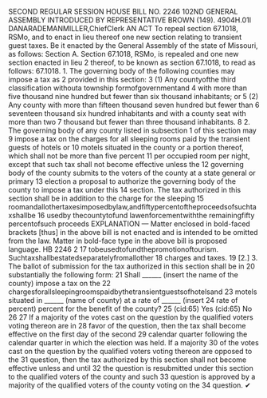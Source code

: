 SECOND REGULAR SESSION
HOUSE BILL NO. 2246
102ND GENERAL ASSEMBLY
INTRODUCED BY REPRESENTATIVE BROWN (149).
4904H.01I DANARADEMANMILLER,ChiefClerk
AN ACT
To repeal section 67.1018, RSMo, and to enact in lieu thereof one new section relating to
transient guest taxes.
Be it enacted by the General Assembly of the state of Missouri, as follows:
Section A. Section 67.1018, RSMo, is repealed and one new section enacted in lieu
2 thereof, to be known as section 67.1018, to read as follows:
67.1018. 1. The governing body of the following counties may impose a tax as
2 provided in this section:
3 (1) Any countyofthe third classification withouta township formofgovernmentand
4 with more than five thousand nine hundred but fewer than six thousand inhabitants; or
5 (2) Any county with more than fifteen thousand seven hundred but fewer than
6 seventeen thousand six hundred inhabitants and with a county seat with more than two
7 thousand but fewer than three thousand inhabitants.
8 2. The governing body of any county listed in subsection 1 of this section may
9 impose a tax on the charges for all sleeping rooms paid by the transient guests of hotels or
10 motels situated in the county or a portion thereof, which shall not be more than five percent
11 per occupied room per night, except that such tax shall not become effective unless the
12 governing body of the county submits to the voters of the county at a state general or primary
13 election a proposal to authorize the governing body of the county to impose a tax under this
14 section. The tax authorized in this section shall be in addition to the charge for the sleeping
15 roomandallothertaxesimposedbylaw,andfiftypercentoftheproceedsofsuchtaxshallbe
16 usedby thecountytofund lawenforcementwiththe remainingfifty percentofsuch proceeds
EXPLANATION — Matter enclosed in bold-faced brackets [thus] in the above bill is not enacted and is
intended to be omitted from the law. Matter in bold-face type in the above bill is proposed language.
HB 2246 2
17 tobeusedtofundthepromotionoftourism. Suchtaxshallbestatedseparatelyfromallother
18 charges and taxes.
19 [2.] 3. The ballot of submission for the tax authorized in this section shall be in
20 substantially the following form:
21 Shall ______ (insert the name of the county) impose a tax on the
22 chargesforallsleepingroomspaidbythetransientguestsofhotelsand
23 motels situated in ______ (name of county) at a rate of ______ (insert
24 rate of percent) percent for the benefit of the county?
25 (cid:65) Yes (cid:65) No
26
27 If a majority of the votes cast on the question by the qualified voters voting thereon are in
28 favor of the question, then the tax shall become effective on the first day of the second
29 calendar quarter following the calendar quarter in which the election was held. If a majority
30 of the votes cast on the question by the qualified voters voting thereon are opposed to the
31 question, then the tax authorized by this section shall not become effective unless and until
32 the question is resubmitted under this section to the qualified voters of the county and such
33 question is approved by a majority of the qualified voters of the county voting on the
34 question.
✔